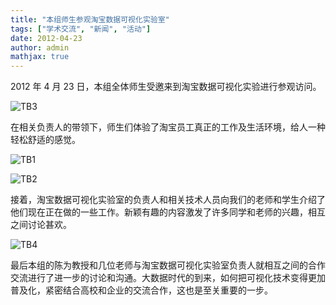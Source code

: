 ```yaml
---
title: "本组师生参观淘宝数据可视化实验室"
tags: ["学术交流", "新闻", "活动"]
date: 2012-04-23
author: admin
mathjax: true
---
```


2012 年 4 月 23 日，本组全体师生受邀来到淘宝数据可视化实验进行参观访问。

![TB3](http://www.cad.zju.edu.cn/home/vagblog/wp-content/uploads/2012/06/TB3.jpg)

在相关负责人的带领下，师生们体验了淘宝员工真正的工作及生活环境，给人一种轻松舒适的感觉。

![TB1](http://www.cad.zju.edu.cn/home/vagblog/wp-content/uploads/2012/06/TB1.jpg)

![TB2](http://www.cad.zju.edu.cn/home/vagblog/wp-content/uploads/2012/06/TB2.jpg)

接着，淘宝数据可视化实验室的负责人和相关技术人员向我们的老师和学生介绍了他们现在正在做的一些工作。新颖有趣的内容激发了许多同学和老师的兴趣，相互之间讨论甚欢。

![TB4](http://www.cad.zju.edu.cn/home/vagblog/wp-content/uploads/2012/06/TB4.jpg)

最后本组的陈为教授和几位老师与淘宝数据可视化实验室负责人就相互之间的合作交流进行了进一步的讨论和沟通。大数据时代的到来，如何把可视化技术变得更加普及化，紧密结合高校和企业的交流合作，这也是至关重要的一步。
